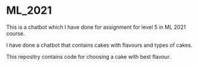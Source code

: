 # ML_2021

This is a chatbot which I have done for assignment for level 5 in ML 2021 course.

I have done a chatbot that contains cakes with flavours and types of cakes.

This repositry contains code for choosing a cake with best flavour.
